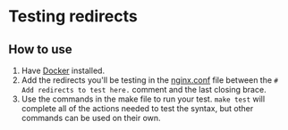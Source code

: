 # Testing redirects

## How to use
1. Have [Docker](https://www.docker.com) installed.
2. Add the redirects you'll be testing in the [nginx.conf](nginx.conf) file between the `# Add redirects to test here.` comment and the last closing brace.
3. Use the commands in the make file to run your test. `make test` will complete all of the actions needed to test the syntax, but other commands can be used on their own.
